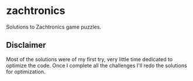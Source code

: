 # zachtronics

Solutions to Zachtronics game puzzles.

## Disclaimer
Most of the solutions were of my first try, very little time dedicated to optimize the code.
Once I complete all the challenges I'll redo the solutions for optimization.